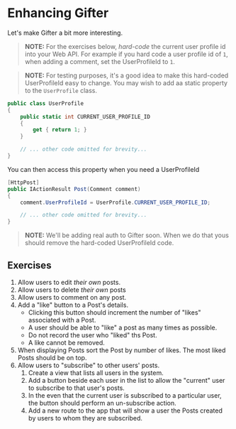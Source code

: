 # Enhancing Gifter

Let's make Gifter a bit more interesting.

> **NOTE:** For the exercises below, _hard-code_ the current user profile id into your Web API. For example if you hard code a user profile id of `1`, when adding a comment, set the UserProfileId to `1`.  

> **NOTE:** For testing purposes, it's a good idea to make this hard-coded UserProfileId easy to change. You may wish to add aa static property to the `UserProfile` class.

```cs
public class UserProfile
{
    public static int CURRENT_USER_PROFILE_ID
    {
        get { return 1; }
    }

    // ... other code omitted for brevity...
}
```

You can then access this property when you need a UserProfileId

```cs
[HttpPost]
public IActionResult Post(Comment comment)
{
    comment.UserProfileId = UserProfile.CURRENT_USER_PROFILE_ID;

    // ... other code omitted for brevity...
}
```


> **NOTE:** We'll be adding real auth to Gifter soon. When we do that yous should remove the hard-coded UserProfileId code.

## Exercises

1. Allow users to edit _their own_ posts.
1. Allow users to delete _their own_ posts
1. Allow users to comment on any post.
1. Add a "like" button to a Post's details.       
    * Clicking this button should increment the number of "likes" associated with a Post.
    * A user should be able to "like" a post as many times as possible.
    * Do not record the user who "liked" ths Post.
    * A like cannot be removed.
1. When displaying Posts sort the Post by number of likes. The most liked Posts should be on top.
1. Allow users to "subscribe" to other users' posts.
    1. Create a view that lists all users in the system.
    1. Add a button beside each user in the list to allow the "current" user to subscribe to that user's posts.
    1. In the even that the current user is subscribed to a particular user, the button should perform an un-subscribe action.
    1. Add a new route to the app that will show a user the Posts created by users to whom they are subscribed.